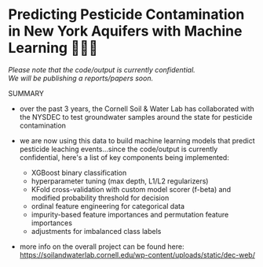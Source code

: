 # Predicting Pesticide Contamination in New York Aquifers with Machine Learning 🌱💦🗽

*Please note that the code/output is currently confidential.  
We will be publishing a reports/papers soon.*

SUMMARY
- over the past 3 years, the Cornell Soil & Water Lab has collaborated with the NYSDEC to test groundwater samples around the state for pesticide contamination

- we are now using this data to build machine learning models that predict pesticide leaching events...since the code/output is currently confidential, here's a list of key components being implemented:
  - XGBoost binary classification
  - hyperparameter tuning (max depth, L1/L2 regularizers)
  - KFold cross-validation with custom model scorer (f-beta) and modified probability threshold for decision
  - ordinal feature engineering for categorical data
  - impurity-based feature importances and permutation feature importances
  - adjustments for imbalanced class labels

- more info on the overall project can be found here: https://soilandwaterlab.cornell.edu/wp-content/uploads/static/dec-web/
